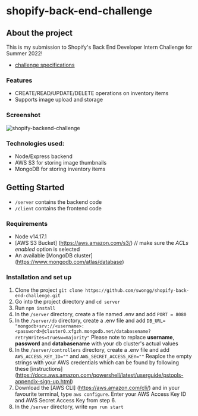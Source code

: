 # shopify-back-end-challenge

## About the project
This is my submission to Shopify's Back End Developer Intern Challenge for Summer 2022! 
- [challenge specifications](https://docs.google.com/document/d/1z9LZ_kZBUbg-O2MhZVVSqTmvDko5IJWHtuFmIu_Xg1A/edit#)

### Features
- CREATE/READ/UPDATE/DELETE operations on inventory items
- Supports image upload and storage

### Screenshot
![shopify-backend-challenge](https://user-images.githubusercontent.com/46267622/149686278-43fbc0ec-9fc4-4c7f-b0b2-f6875de12537.jpg)

### Technologies used:
- Node/Express backend
- AWS S3 for storing image thumbnails
- MongoDB for storing inventory items

## Getting Started
- ```/server``` contains the backend code
- ```/client``` contains the frontend code

### Requirements
- Node v14.17.1
- [AWS S3 Bucket] (https://aws.amazon.com/s3/)  // make sure the _ACLs enabled_ option is selected
- An available [MongoDB cluster] (https://www.mongodb.com/atlas/database)

### Installation and set up
1. Clone the project ```git clone https://github.com/swongg/shopify-back-end-challenge.git```
2. Go into the project directory and ```cd server```
3. Run ```npm install```
4. In the ```/server``` directory, create a file named .env and add ```PORT = 8080```
5. In the ```/server/db``` directory, create a .env file and add ```DB_URL= "mongodb+srv://<username>:<password>@cluster0.xfgzh.mongodb.net/databasename?retryWrites=true&w=majority"``` Please note to replace **username**, **password** and **databasename** with your db cluster's actual values
6. In the ```/server/controllers``` directory, create a .env file and add ```AWS_ACCESS_KEY_ID=""``` and ```AWS_SECRET_ACCESS_KEY=""``` Reaplce the empty strings with your AWS credentials which can be found by following these [instructions] (https://docs.aws.amazon.com/powershell/latest/userguide/pstools-appendix-sign-up.html)
7. Download the [AWS CLI] (https://aws.amazon.com/cli/) and in your favourite terminal, type ```aws configure```. Enter your AWS Access Key ID and AWS Secret Access Key from step 6.
8. In the ```/server``` directory, write ```npm run start```


